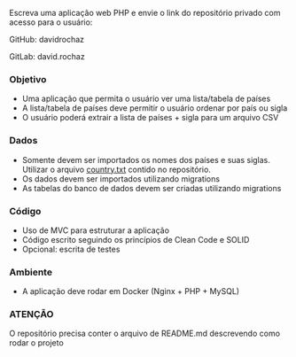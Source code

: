 Escreva uma aplicação web PHP e envie o link do repositório privado com acesso para o usuário:

GitHub: davidrochaz

GitLab: david.rochaz

### Objetivo

* Uma aplicação que permita o usuário ver uma lista/tabela de países
* A lista/tabela de países deve permitir o usuário ordenar por país ou sigla
* O usuário poderá extrair a lista de países + sigla para um arquivo CSV


### Dados

* Somente devem ser importados os nomes dos países e suas siglas. Utilizar o arquivo [country.txt](https://raw.githubusercontent.com/davidrochaz/arizona-test-dev-php/main/country.txt) contido no repositório.
* Os dados devem ser importados utilizando migrations
* As tabelas do banco de dados devem ser criadas utilizando migrations


### Código

* Uso de MVC para estruturar a aplicação
* Código escrito seguindo os princípios de Clean Code e SOLID
* Opcional: escrita de testes


### Ambiente

* A aplicação deve rodar em Docker (Nginx + PHP + MySQL)


### ATENÇÃO

O repositório precisa conter o arquivo de README.md descrevendo como rodar o projeto